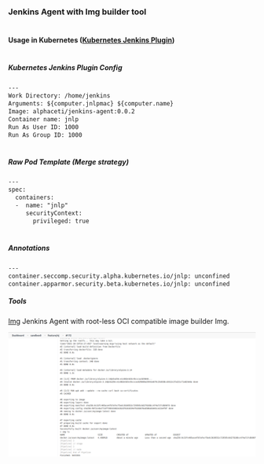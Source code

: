 ### Jenkins Agent with Img builder tool
# 
#### Usage in Kubernetes ([Kubernetes Jenkins Plugin](https://plugins.jenkins.io/kubernetes/))
# 
##### Kubernetes Jenkins Plugin Config
```
---
Work Directory: /home/jenkins
Arguments: ${computer.jnlpmac} ${computer.name} 
Image: alphaceti/jenkins-agent:0.0.2
Container name: jnlp
Run As User ID: 1000
Run As Group ID: 1000
```
# 
##### Raw Pod Template (Merge strategy)
```
---
spec:
  containers:
  -  name: "jnlp"
     securityContext:
       privileged: true
```
# 
##### Annotations
```
---
container.seccomp.security.alpha.kubernetes.io/jnlp: unconfined
container.apparmor.security.beta.kubernetes.io/jnlp: unconfined
```
##### Tools

[Img](https://github.com/genuinetools/img) Jenkins Agent with root-less OCI compatible image builder Img.

<a href="./img/Jenkins.png"><img src="./img/Jenkins.png" title="pylint"></a>
